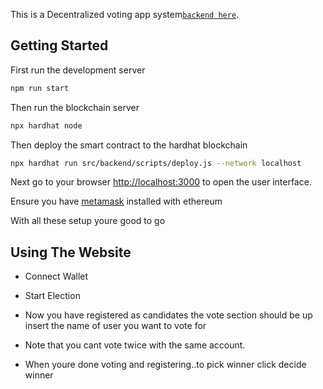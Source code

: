 This is a Decentralized voting app system[`backend here`](https://github.com/Riocodex/Voting-dapp).

## Getting Started
First run the development server
```bash
npm run start
```
Then run the blockchain server
```bash
npx hardhat node
```

Then deploy the smart contract to the hardhat blockchain
```bash
npx hardhat run src/backend/scripts/deploy.js --network localhost
```

Next go to your browser [http://localhost:3000](http://localhost:3000) to open the user interface.

Ensure you have [metamask](https://chrome.google.com/webstore/detail/metamask/nkbihfbeogaeaoehlefnkodbefgpgknn?hl=en) installed with ethereum

With all these setup youre good to go

## Using The Website
- Connect Wallet
- Start Election

- Now you have registered as candidates the vote section should be up insert the name of user you want to vote for
- Note that you cant vote twice with the same account.
- When youre done voting and registering..to pick winner click decide winner 


